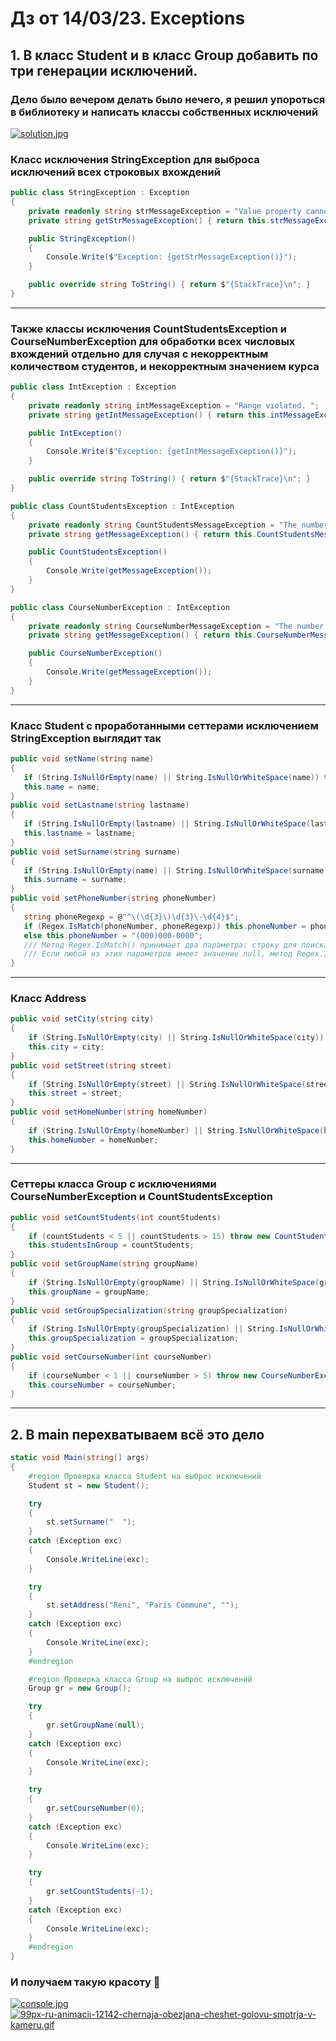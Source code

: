 # Дз от 14/03/23. Exceptions
## 1. В класс Student и в класс Group добавить по три генерации исключений.
### Дело было вечером делать было нечего, я решил упороться в библиотеку и написать классы собственных исключений
[![solution.jpg](https://i.postimg.cc/Qdk5m3R3/solution.jpg)](https://postimg.cc/K1jRcdGq)
### Класс исключения StringException для выброса исключений всех строковых вхождений
```cs
public class StringException : Exception
{
    private readonly string strMessageException = "Value property cannot be \"null\", a space, or an empty occurrence, please refer to the detailed documentation or try again.\n";
    private string getStrMessageException() { return this.strMessageException; }

    public StringException()
    {
        Console.Write($"Exception: {getStrMessageException()}");
    }

    public override string ToString() { return $"{StackTrace}\n"; }
}
```
____
### Также классы исключения CountStudentsException и CourseNumberException для обработки всех числовых вхождений отдельно для случая с некорректным количеством студентов, и некорректным значением курса
```cs
public class IntException : Exception
{
    private readonly string intMessageException = "Range violated. ";
    private string getIntMessageException() { return this.intMessageException; }

    public IntException()
    {
        Console.Write($"Exception: {getIntMessageException()}");
    }

    public override string ToString() { return $"{StackTrace}\n"; }
}

public class CountStudentsException : IntException
{
    private readonly string CountStudentsMessageException = "The number of students cannot exceed 15, or or be less than 5.\n";
    private string getMessageException() { return this.CountStudentsMessageException; }

    public CountStudentsException()
    {
        Console.Write(getMessageException());
    }
}

public class CourseNumberException : IntException
{
    private readonly string CourseNumberMessageException = "The number of courses cannot exceed 5, or or be less than 1.\n";
    private string getMessageException() { return this.CourseNumberMessageException; }

    public CourseNumberException()
    {
        Console.Write(getMessageException());
    }
}
```
____
### Класс Student с проработанными сеттерами исключением StringException выглядит так
 ```cs
public void setName(string name)
{
    if (String.IsNullOrEmpty(name) || String.IsNullOrWhiteSpace(name)) throw new StringException();
    this.name = name;
}
public void setLastname(string lastname)
{
    if (String.IsNullOrEmpty(lastname) || String.IsNullOrWhiteSpace(lastname)) throw new StringException();
    this.lastname = lastname;
}
public void setSurname(string surname)
{
    if (String.IsNullOrEmpty(name) || String.IsNullOrWhiteSpace(surname)) throw new StringException();
    this.surname = surname;
}
public void setPhoneNumber(string phoneNumber)
{
    string phoneRegexp = @"^\(\d{3}\)\d{3}\-\d{4}$";
    if (Regex.IsMatch(phoneNumber, phoneRegexp)) this.phoneNumber = phoneNumber;
    else this.phoneNumber = "(000)000-0000";
    /// Метод Regex.IsMatch() принимает два параметра: строку для поиска совпадения и регулярное выражение.
    /// Если любой из этих параметров имеет значение null, метод Regex.IsMatch() выбрасывает исключение System.ArgumentNullException()            
}
```
____
### Класс Address
```cs
public void setCity(string city)
{
    if (String.IsNullOrEmpty(city) || String.IsNullOrWhiteSpace(city)) throw new StringException();
    this.city = city;
}
public void setStreet(string street)
{
    if (String.IsNullOrEmpty(street) || String.IsNullOrWhiteSpace(street)) throw new StringException();
    this.street = street;
}
public void setHomeNumber(string homeNumber)
{
    if (String.IsNullOrEmpty(homeNumber) || String.IsNullOrWhiteSpace(homeNumber)) throw new StringException();
    this.homeNumber = homeNumber;
}
```
____
### Сеттеры класса Group с исключениями CourseNumberException и CountStudentsException
```cs
public void setCountStudents(int countStudents)
{
    if (countStudents < 5 || countStudents > 15) throw new CountStudentsException();
    this.studentsInGroup = countStudents;
}
public void setGroupName(string groupName)
{
    if (String.IsNullOrEmpty(groupName) || String.IsNullOrWhiteSpace(groupName)) throw new StringException();
    this.groupName = groupName;
}
public void setGroupSpecialization(string groupSpecialization)
{
    if (String.IsNullOrEmpty(groupSpecialization) || String.IsNullOrWhiteSpace(groupSpecialization)) throw new StringException();
    this.groupSpecialization = groupSpecialization;
}
public void setCourseNumber(int courseNumber)
{
    if (courseNumber < 1 || courseNumber > 5) throw new CourseNumberException();
    this.courseNumber = courseNumber;
}
```
____
## 2. В main перехватываем всё это дело
```cs
static void Main(string[] args)
{
    #region Проверка класса Student на выброс исключений
    Student st = new Student();

    try
    {
        st.setSurname("  ");
    }
    catch (Exception exc)
    {
        Console.WriteLine(exc);                
    }

    try
    {
        st.setAddress("Reni", "Paris Commune", "");
    }
    catch (Exception exc)
    {
        Console.WriteLine(exc);
    }
    #endregion

    #region Проверка класса Group на выброс исключений
    Group gr = new Group();

    try
    {
        gr.setGroupName(null);
    }   
    catch (Exception exc)
    {
        Console.WriteLine(exc);
    }

    try
    {
        gr.setCourseNumber(0);
    }
    catch (Exception exc)
    {
        Console.WriteLine(exc);
    }

    try
    {
        gr.setCountStudents(-1);
    }
    catch (Exception exc)
    {
        Console.WriteLine(exc);
    }
    #endregion
}
```
### И получаем такую красоту :star_struck:
[![console.jpg](https://i.postimg.cc/RFmD840L/console.jpg)](https://postimg.cc/PL6yvGYC)
[![99px-ru-animacii-12142-chernaja-obezjana-cheshet-golovu-smotrja-v-kameru.gif](https://i.postimg.cc/c4b23Bmt/99px-ru-animacii-12142-chernaja-obezjana-cheshet-golovu-smotrja-v-kameru.gif)](https://postimg.cc/4mpWktjX)
